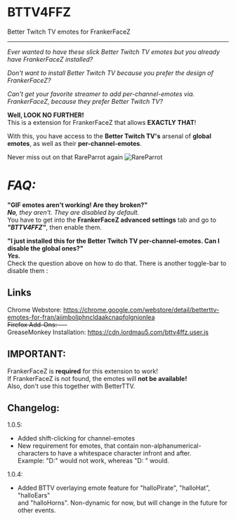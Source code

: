 # BTTV4FFZ
Better Twitch TV emotes for FrankerFaceZ
___

_Ever wanted to have these slick Better Twitch TV emotes but you already have FrankerFaceZ installed?_

_Don't want to install Better Twitch TV because you prefer the design of FrankerFaceZ?_

_Can't get your favorite streamer to add per-channel-emotes via. FrankerFaceZ, because they prefer Better Twitch TV?_  


**Well, LOOK NO FURTHER!**  
This is a extension for FrankerFaceZ that allows **EXACTLY THAT**!

With this, you have access to the **Better Twitch TV's** arsenal of **global emotes**, as well as their **per-channel-emotes**.

Never miss out on that RareParrot again ![RareParrot](http://cdn.betterttv.net/emote/55a24e1294dd94001ee86b39/1x)

# _**FAQ:**_  
**"GIF emotes aren't working! Are they broken?"**  
_**No**, they aren't. They are disabled by default._  
You have to get into the **FrankerFaceZ advanced settings** tab and go to _**"BTTV4FFZ"**_, then enable them.  

**"I just installed this for the Better Twitch TV per-channel-emotes. Can I disable the global ones?"**  
_**Yes.**_  
Check the question above on how to do that. There is another toggle-bar to disable them :

## Links
Chrome Webstore: https://chrome.google.com/webstore/detail/betterttv-emotes-for-fran/aiimboljphncldaakcnapfolgnjonlea  
~~Firefox Add-Ons: ---~~  
GreaseMonkey Installation: https://cdn.lordmau5.com/bttv4ffz.user.js  

## IMPORTANT:  
FrankerFaceZ is **required** for this extension to work!  
If FrankerFaceZ is not found, the emotes will **not be available!**  
Also, don't use this together with BetterTTV.

## Changelog:  
1.0.5:  
+ Added shift-clicking for channel-emotes  
+ New requirement for emotes, that contain non-alphanumerical-characters to have a whitespace character infront and after.  
  Example: "D:\" would not work, whereas "D: \" would.  

1.0.4:  
+ Added BTTV overlaying emote feature for "halloPirate", "halloHat", "halloEars"  
  and "halloHorns". Non-dynamic for now, but will change in the future for  
  other events.  
